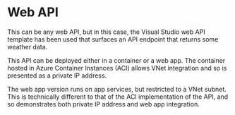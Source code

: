 # Web API

This can be any web API, but in this case, the Visual Studio web API template has been used that surfaces an API endpoint that returns some weather data.

This API can be deployed either in a container or a web app. The container hosted in Azure Container Instances (ACI) allows VNet integration and so is presented as a private IP address. 

The web app version runs on app services, but restricted to a VNet subnet. This is technically different to that of the ACI implementation of the API, and so demonstrates both private IP address and web app integration.

